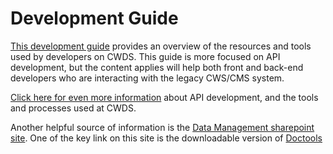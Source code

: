 # Development Guide
[This development guide]( https://osicagov.sharepoint.com/:w:/r/sites/TechnologyPlatformTeam2/_layouts/15/WopiFrame.aspx?sourcedoc=%7B7D553D6A-0A5B-4FEE-A2AE-CD6A8ED5D6F6%7D&file=Legacy%20Development%20Guide.docx&action=default&IsList=1&ListId=%7B23359B33-C3B6-481F-A33C-027B0A464AB5%7D&ListItemId=26) provides an overview of the resources and tools used by developers on CWDS. This guide is more focused on API development, but the content applies will help both front and back-end developers who are interacting with the legacy CWS/CMS system. 

[Click here for even more information](Technology-Platform-Team-Orientation.md) about API development, and the tools and processes used at CWDS.

Another helpful source of information is the [Data Management sharepoint site](https://osicagov.sharepoint.com/sites/projects/CWS-NS/datamgmt/SitePages/Home.aspx ). One of the key link on this site is the downloadable version of [ Doctools](https://osicagov.sharepoint.com/sites/projects/CWS-NS/datamgmt/SitePages/Home.aspx )
